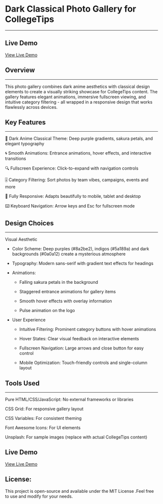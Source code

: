 # Dark Classical Photo Gallery for CollegeTips

---

## Live Demo
[View Live Demo](https://ss-2005.github.io/Gallery/)


## Overview

---

This photo gallery combines dark anime aesthetics with classical design elements to create a visually striking showcase for CollegeTips content. The gallery features elegant animations, immersive fullscreen viewing, and intuitive category filtering - all wrapped in a responsive design that works flawlessly across devices.



## Key Features

---

🖤 Dark Anime Classical Theme: Deep purple gradients, sakura petals, and elegant typography

🌀 Smooth Animations: Entrance animations, hover effects, and interactive transitions

🔍 Fullscreen Experience: Click-to-expand with navigation controls

🎚️ Category Filtering: Sort photos by team vibes, campaigns, events and more

📱 Fully Responsive: Adapts beautifully to mobile, tablet and desktop

⌨️ Keyboard Navigation: Arrow keys and Esc for fullscreen mode

## Design Choices

---

Visual Aesthetic

* Color Scheme: Deep purples (#8a2be2), indigos (#5a189a) and dark backgrounds (#0a0a12) create a mysterious atmosphere

* Typography: Modern sans-serif with gradient text effects for headings

* Animations:

  * Falling sakura petals in the background
  
  * Staggered entrance animations for gallery items
  
  * Smooth hover effects with overlay information
  
  * Pulse animation on the logo

* User Experience
  
  * Intuitive Filtering: Prominent category buttons with hover animations
  
  * Hover States: Clear visual feedback on interactive elements
  
  * Fullscreen Navigation: Large arrows and close button for easy control
  
  * Mobile Optimization: Touch-friendly controls and single-column layout
 
## Tools Used

---

Pure HTML/CSS/JavaScript: No external frameworks or libraries

CSS Grid: For responsive gallery layout

CSS Variables: For consistent theming

Font Awesome Icons: For UI elements

Unsplash: For sample images (replace with actual CollegeTips content)

## Live Demo
[View Live Demo](https://ss-2005.github.io/Gallery/)

## License:

This project is open-source and available under the MIT License
.Feel free to use and modify for your needs.
